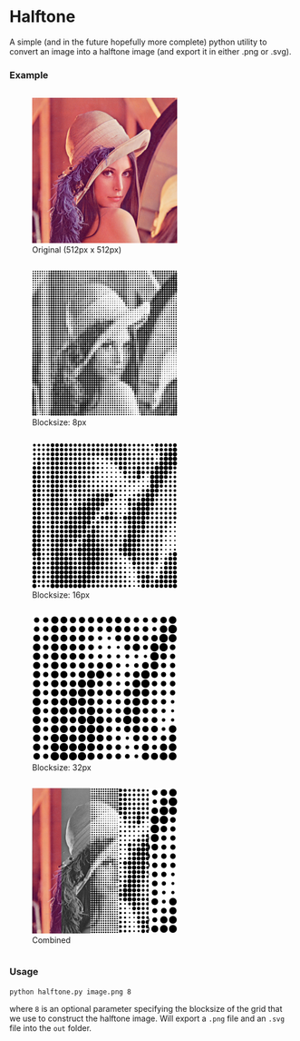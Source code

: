 # Halftone

A simple (and in the future hopefully more complete) python utility to convert an image into a halftone image (and export it in either .png or .svg).


### Example

<figure style="display:inline-block">
	<img src = 'docs/lena.png' height = '256px'>
	<figcaption>Original (512px x 512px)</figcaption>
</figure>

<figure style="display:inline-block">
	<img src = 'docs/lena-out-8.png' height = '256px'>
	<figcaption>Blocksize: 8px</figcaption>
</figure>

<figure style="display:inline-block">
	<img src = 'docs/lena-out-16.png' height = '256px'>
	<figcaption>Blocksize: 16px</figcaption>
</figure>

<figure style="display:inline-block">
	<img src = 'docs/lena-out-32.png' height = '256px'>
	<figcaption>Blocksize: 32px</figcaption>
</figure>

<figure style="display:inline-block">
	<img src = 'docs/lena-combined.png' height = '256px'>
	<figcaption>Combined</figcaption>
</figure>

### Usage

```
python halftone.py image.png 8
```
where `8` is an optional parameter specifying the blocksize of the grid that we use to construct the halftone image.
Will export a `.png` file and an `.svg` file into the `out` folder.
